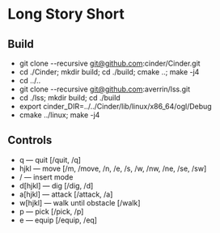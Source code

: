 # Long Story Short

## Build
* git clone --recursive git@github.com:cinder/Cinder.git
* cd ./Cinder; mkdir build; cd ./build; cmake ..; make -j4
* cd ../..
* git clone --recursive git@github.com:averrin/lss.git
* cd ./lss; mkdir build; cd ./build
* export cinder_DIR=../../Cinder/lib/linux/x86_64/ogl/Debug
* cmake ../linux; make -j4

## Controls
* q — quit [/quit, /q]
* hjkl — move [/m, /move, /n, /e, /s, /w, /nw, /ne, /se, /sw]
* / — insert mode
* d[hjkl] — dig [/dig, /d]
* a[hjkl] — attack [/attack, /a]
* w[hjkl] — walk until obstacle [/walk]
* p — pick [/pick, /p]
* e — equip [/equip, /eq]

